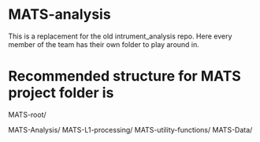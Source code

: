 # MATS-analysis
This is a replacement for the old intrument_analysis repo. Here every member of the team has their own folder to play around in. 

# Recommended structure for MATS project folder is

MATS-root/

  MATS-Analysis/
  MATS-L1-processing/
  MATS-utility-functions/
  MATS-Data/
